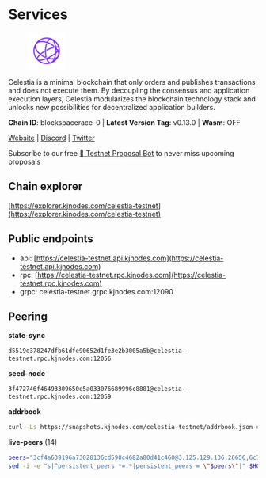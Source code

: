 # Services

<figure><img src="https://raw.githubusercontent.com/kj89/cosmos-images/main/logos/celestia.png" alt=""><figcaption></figcaption></figure>

Celestia is a minimal blockchain that only orders and publishes transactions and  does not execute them. By decoupling the consensus and application execution layers,  Celestia modularizes the blockchain technology stack and unlocks new possibilities  for decentralized application builders.

**Chain ID**: blockspacerace-0 | **Latest Version Tag**: v0.13.0 | **Wasm**: OFF

[Website](https://celestia.org) | [Discord](https://discord.gg/celestiacommunity) | [Twitter](https://twitter.com/CelestiaOrg)



Subscribe to our free [🤖 Testnet Proposal Bot](https://t.me/kjnodes_testnet_proposal_bot) to never miss upcoming proposals


## Chain explorer
[https://explorer.kjnodes.com/celestia-testnet](https://explorer.kjnodes.com/celestia-testnet)

## Public endpoints

* api: [https://celestia-testnet.api.kjnodes.com](https://celestia-testnet.api.kjnodes.com)
* rpc: [https://celestia-testnet.rpc.kjnodes.com](https://celestia-testnet.rpc.kjnodes.com)
* grpc: celestia-testnet.grpc.kjnodes.com:12090

## Peering

**state-sync**

```text
d5519e378247dfb61dfe90652d1fe3e2b3005a5b@celestia-testnet.rpc.kjnodes.com:12056
```

**seed-node**

```text
3f472746f46493309650e5a033076689996c8881@celestia-testnet.rpc.kjnodes.com:12059
```

**addrbook**
```bash
curl -Ls https://snapshots.kjnodes.com/celestia-testnet/addrbook.json > $HOME/.celestia-app/config/addrbook.json
```

**live-peers** (14)
```bash
peers="3cf4a639196a73028136cd590c4682a80d41c460@3.125.129.136:26656,6c73374cb78a543e2dd3eb218c29386392da2cf5@35.210.99.77:26656,3e3d0887865ca6feaf7e99a50dbfb41e591a9781@141.94.138.48:26688,0196b56324c6fd3dd31110d3cb06dc169a1e1310@194.62.97.31:26656,d5519e378247dfb61dfe90652d1fe3e2b3005a5b@65.109.68.190:12056,8f14ec71e1d712c912c27485a169c2519628cfb6@185.225.232.196:21656,7a89c8c63ee0a305d236eabb435ea54f1c08d3dd@125.143.190.194:17002,62f6abc162db99389f13a1cdf1abaeb6efb647a7@35.210.78.75:26656,f6070ab2af725d4f62bb81dbd30dc2047bc66d04@65.108.193.249:2270,64a3c4a25abefdd2087da0d7cd1abafe8a354953@209.97.138.19:26656,7d6d1d1c3498687d4705fe4c7216623797835fae@74.118.136.164:26656,f7916ed6f294f94740b98b5a7f21d368589fee56@202.61.194.254:60956,b9a59a4e1e521ff3bf651c20a17bbad61fdd443d@104.128.62.172:26656,1f11577400a5caadedc01261e0f4902983445fb1@46.4.53.94:26656"
sed -i -e "s|^persistent_peers *=.*|persistent_peers = \"$peers\"|" $HOME/.celestia-app/config/config.toml
```
